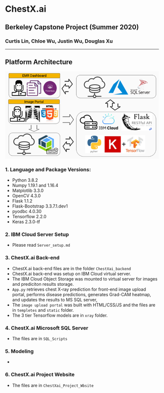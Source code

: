 # ChestX.ai

## Berkeley Capstone Project (Summer 2020)
### Curtis Lin, Chloe Wu, Justin Wu, Douglas Xu

-----

## Platform Architecture

![ChestXai_arch](Images/ChestXai_arch.png)

### 1. Language and Package Versions:
- Python 3.8.2
- Numpy 1.19.1 and 1.16.4
- Matplotlib 3.3.0
- OpenCV 4.3.0
- Flask 1.1.2
- Flask-Bootstrap 3.3.7.1.dev1
- pyodbc 4.0.30
- Tensorflow 2.2.0
- Keras 2.3.0-tf

### 2. IBM Cloud Server Setup
- Please read `Server_setup.md`

### 3. ChestX.ai Back-end
- ChestX.ai back-end files are in the folder `ChestXai_backend`
- ChestX.ai back-end was setup on IBM Cloud virtual server.
- The IBM Cloud Object Storage was mounted to virtual server for images and prediciton results storage. 
- `App.py` retrieves chest X-ray prediction for front-end image upload portal, performs disease predictions, generates Grad-CAM heatmap, and updates the results to MS SQL server, 
- The `image upload portal` was built with HTML/CSS/JS and the files are in `templetes` and `static` folder.
- The 3 tier Tensorflow models are in `xray` folder.

### 4. ChestX.ai Microsoft SQL Server
- The files are in `SQL_Scripts`

### 5. Modeling 
- 

### 6. ChestX.ai Project Website
- The files are in `ChestXai_Project_Wbsite`




